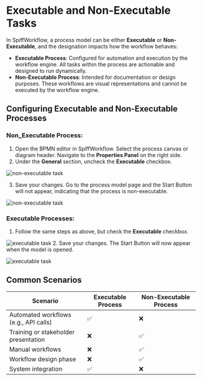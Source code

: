 # Executable and Non-Executable Tasks

In SpiffWorkflow, a process model can be either **Executable** or **Non-Executable**, and the designation impacts how the workflow behaves:
- **Executable Process**: Configured for automation and execution by the workflow engine. All tasks within the process are actionable and designed to run dynamically.
- **Non-Executable Process**: Intended for documentation or design purposes. These workflows are visual representations and cannot be executed by the workflow engine.

## Configuring Executable and Non-Executable Processes
### **Non_Executable Process**:
1. Open the BPMN editor in SpiffWorkflow. Select the process canvas or diagram header. Navigate to the **Properties Panel** on the right side.
2. Under the **General** section, uncheck the **Executable** checkbox.

![non-executable task](/images/non_executable.png)

3. Save your changes. Go to the process model page and the Start Button will not appear, indicating that the process is non-executable.

![non-executable task](/images/non_executable1.png)


### **Executable Processes**:
1. Follow the same steps as above, but check the **Executable** checkbox.

![executable task](/images/executable.png)
2. Save your changes. The Start Button will now appear when the model is opened.

![executable task](/images/executable1.png)




## Common Scenarios
| **Scenario**                          | **Executable Process** | **Non-Executable Process** |
|---------------------------------------|-------------------------|----------------------------|
| Automated workflows (e.g., API calls) | ✅                      | ❌                         |
| Training or stakeholder presentation  | ❌                      | ✅                         |
| Manual workflows                      | ❌                      | ✅                         |
| Workflow design phase                 | ❌                      | ✅                         |
| System integration                    | ✅                      | ❌                         |

```{tags} how_to_guide, debugging_diagrams
```
